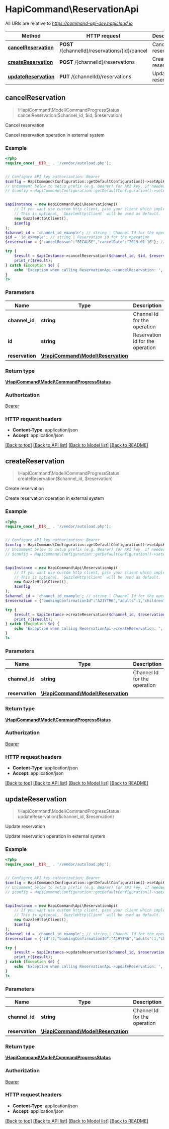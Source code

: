 # HapiCommand\ReservationApi

All URIs are relative to *https://command-api-dev.hapicloud.io*

Method | HTTP request | Description
------------- | ------------- | -------------
[**cancelReservation**](ReservationApi.md#cancelReservation) | **POST** /{channelId}/reservations/{id}/cancel | Cancel reservation
[**createReservation**](ReservationApi.md#createReservation) | **POST** /{channelId}/reservations | Create reservation
[**updateReservation**](ReservationApi.md#updateReservation) | **PUT** /{channelId}/reservations | Update reservation



## cancelReservation

> \HapiCommand\Model\CommandProgressStatus cancelReservation($channel_id, $id, $reservation)

Cancel reservation

Cancel reservation operation in external system

### Example

```php
<?php
require_once(__DIR__ . '/vendor/autoload.php');


// Configure API key authorization: Bearer
$config = HapiCommand\Configuration::getDefaultConfiguration()->setApiKey('Authorization', 'YOUR_API_KEY');
// Uncomment below to setup prefix (e.g. Bearer) for API key, if needed
// $config = HapiCommand\Configuration::getDefaultConfiguration()->setApiKeyPrefix('Authorization', 'Bearer');


$apiInstance = new HapiCommand\Api\ReservationApi(
    // If you want use custom http client, pass your client which implements `GuzzleHttp\ClientInterface`.
    // This is optional, `GuzzleHttp\Client` will be used as default.
    new GuzzleHttp\Client(),
    $config
);
$channel_id = 'channel_id_example'; // string | Channel Id for the operation
$id = 'id_example'; // string | Reservation id for the operation
$reservation = {"cancelReason":"BECAUSE","cancelDate":"2019-01-16"}; // \HapiCommand\Model\Reservation | 

try {
    $result = $apiInstance->cancelReservation($channel_id, $id, $reservation);
    print_r($result);
} catch (Exception $e) {
    echo 'Exception when calling ReservationApi->cancelReservation: ', $e->getMessage(), PHP_EOL;
}
?>
```

### Parameters


Name | Type | Description  | Notes
------------- | ------------- | ------------- | -------------
 **channel_id** | **string**| Channel Id for the operation |
 **id** | **string**| Reservation id for the operation |
 **reservation** | [**\HapiCommand\Model\Reservation**](../Model/Reservation.md)|  |

### Return type

[**\HapiCommand\Model\CommandProgressStatus**](../Model/CommandProgressStatus.md)

### Authorization

[Bearer](../../README.md#Bearer)

### HTTP request headers

- **Content-Type**: application/json
- **Accept**: application/json

[[Back to top]](#) [[Back to API list]](../../README.md#documentation-for-api-endpoints)
[[Back to Model list]](../../README.md#documentation-for-models)
[[Back to README]](../../README.md)


## createReservation

> \HapiCommand\Model\CommandProgressStatus createReservation($channel_id, $reservation)

Create reservation

Create reservation operation in external system

### Example

```php
<?php
require_once(__DIR__ . '/vendor/autoload.php');


// Configure API key authorization: Bearer
$config = HapiCommand\Configuration::getDefaultConfiguration()->setApiKey('Authorization', 'YOUR_API_KEY');
// Uncomment below to setup prefix (e.g. Bearer) for API key, if needed
// $config = HapiCommand\Configuration::getDefaultConfiguration()->setApiKeyPrefix('Authorization', 'Bearer');


$apiInstance = new HapiCommand\Api\ReservationApi(
    // If you want use custom http client, pass your client which implements `GuzzleHttp\ClientInterface`.
    // This is optional, `GuzzleHttp\Client` will be used as default.
    new GuzzleHttp\Client(),
    $config
);
$channel_id = 'channel_id_example'; // string | Channel Id for the operation
$reservation = {"bookingConfirmationId":"A21YTR6","adults":1,"children":1,"arrivalTime":"17:17:00","arrivalDate":"2018-12-15","departureDate":"2018-12-17","guests":[{"profile":{"name":{"first":"Michael","last":"Kruglov","middle":"Michaluch"},"emails":[{"type":"PERSONAL","address":"michaluch@clever.com"}],"addresses":[{"type":"HOME","address1":"8581 Santa Monica Blvd","address2":"2","address3":"3","city":"NY","postalCode":"12345"}],"phones":[{"type":"PERSONAL","number":7.9169871234E10}]}}],"roomStays":[{"roomType":"KNG","roomCount":1,"rates":[{"effectiveDates":{"start":"2018-12-15","end":"2018-12-17"},"amount":"300","currencyCode":"USD"}]}]}; // \HapiCommand\Model\Reservation | 

try {
    $result = $apiInstance->createReservation($channel_id, $reservation);
    print_r($result);
} catch (Exception $e) {
    echo 'Exception when calling ReservationApi->createReservation: ', $e->getMessage(), PHP_EOL;
}
?>
```

### Parameters


Name | Type | Description  | Notes
------------- | ------------- | ------------- | -------------
 **channel_id** | **string**| Channel Id for the operation |
 **reservation** | [**\HapiCommand\Model\Reservation**](../Model/Reservation.md)|  |

### Return type

[**\HapiCommand\Model\CommandProgressStatus**](../Model/CommandProgressStatus.md)

### Authorization

[Bearer](../../README.md#Bearer)

### HTTP request headers

- **Content-Type**: application/json
- **Accept**: application/json

[[Back to top]](#) [[Back to API list]](../../README.md#documentation-for-api-endpoints)
[[Back to Model list]](../../README.md#documentation-for-models)
[[Back to README]](../../README.md)


## updateReservation

> \HapiCommand\Model\CommandProgressStatus updateReservation($channel_id, $reservation)

Update reservation

Update reservation operation in external system

### Example

```php
<?php
require_once(__DIR__ . '/vendor/autoload.php');


// Configure API key authorization: Bearer
$config = HapiCommand\Configuration::getDefaultConfiguration()->setApiKey('Authorization', 'YOUR_API_KEY');
// Uncomment below to setup prefix (e.g. Bearer) for API key, if needed
// $config = HapiCommand\Configuration::getDefaultConfiguration()->setApiKeyPrefix('Authorization', 'Bearer');


$apiInstance = new HapiCommand\Api\ReservationApi(
    // If you want use custom http client, pass your client which implements `GuzzleHttp\ClientInterface`.
    // This is optional, `GuzzleHttp\Client` will be used as default.
    new GuzzleHttp\Client(),
    $config
);
$channel_id = 'channel_id_example'; // string | Channel Id for the operation
$reservation = {"id":1,"bookingConfirmationId":"A19YTR6","adults":1,"children":1,"arrivalTime":"2018-12-15T17:17:00Z","arrivalDate":"2018-12-15","departureDate":"2018-12-17","guests":[{"profile":{"name":{"first":"Nikolay","last":"Kruglov","middle":"Michaluch"},"emails":[{"type":"PERSONAL","address":"michaluch@clever.com"}],"addresses":[{"type":"HOME","address1":"8581 Santa Monica Blvd","city":"NY","postalCode":12345}],"phones":[{"type":"PERSONAL","number":7.9169871234E10}]}}],"roomStays":[{"roomType":"KNG","rates":[{"effectiveDates":{"start":"2018-12-15","end":"2018-12-17"},"amount":300,"currencyCode":"USD"}]}]}; // \HapiCommand\Model\Reservation | 

try {
    $result = $apiInstance->updateReservation($channel_id, $reservation);
    print_r($result);
} catch (Exception $e) {
    echo 'Exception when calling ReservationApi->updateReservation: ', $e->getMessage(), PHP_EOL;
}
?>
```

### Parameters


Name | Type | Description  | Notes
------------- | ------------- | ------------- | -------------
 **channel_id** | **string**| Channel Id for the operation |
 **reservation** | [**\HapiCommand\Model\Reservation**](../Model/Reservation.md)|  |

### Return type

[**\HapiCommand\Model\CommandProgressStatus**](../Model/CommandProgressStatus.md)

### Authorization

[Bearer](../../README.md#Bearer)

### HTTP request headers

- **Content-Type**: application/json
- **Accept**: application/json

[[Back to top]](#) [[Back to API list]](../../README.md#documentation-for-api-endpoints)
[[Back to Model list]](../../README.md#documentation-for-models)
[[Back to README]](../../README.md)

